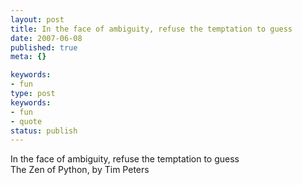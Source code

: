 ```yaml
---
layout: post
title: In the face of ambiguity, refuse the temptation to guess
date: 2007-06-08
published: true
meta: {}

keywords:
- fun
type: post
keywords:
- fun
- quote
status: publish
---
```

In the face of ambiguity, refuse the temptation to guess<br />The Zen of Python, by Tim Peters
